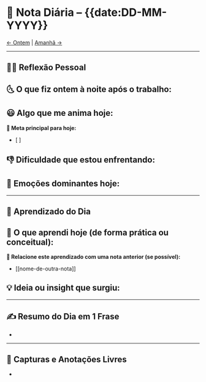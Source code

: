 # 📅 Nota Diária – {{date:DD-MM-YYYY}}

[← Ontem](../{{date-1:DD-MM-YYYY}}) | [Amanhã →](../{{date+1:DD-MM-YYYY}})

---
## 🙋‍♂️ Reflexão Pessoal

**🌜 O que fiz ontem à noite após o trabalho:**  
- 

**😃 Algo que me anima hoje:**  
- 

**🚀 Meta principal para hoje:**  
- [ ] 

**👎 Dificuldade que estou enfrentando:**  
- 

**🤔 Emoções dominantes hoje:**  
- 

---
## 🧠 Aprendizado do Dia

**📘 O que aprendi hoje (de forma prática ou conceitual):**  
- 

**🔗 Relacione este aprendizado com uma nota anterior (se possível):**  
- [[nome-de-outra-nota]]

**💡 Ideia ou insight que surgiu:**  
- 

---
## ✍️ Resumo do Dia em 1 Frase

- 

---
## 📌 Capturas e Anotações Livres
- 

